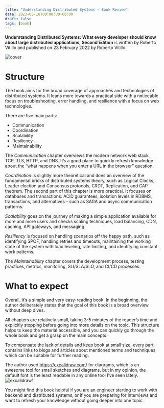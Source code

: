 ```yaml
---
title: "Understanding Distributed Systems — Book Review"
date: 2023-06-18T00:00:00+08:00  
draft: false  
tags: [book]
---
```


**Understanding Distributed Systems: What every developer should know about large distributed applications, Second Edition** is written by Roberto Vitillo and published on 23 February 2022 by Roberto Vitillo.

![cover](/images/16-book-review-understanding-distributed-systems/cover.png#center)


# Structure

The book aims for the broad coverage of approaches and technologies of distributed systems. It leans more towards a practical side with a noticeable focus on troubleshooting, error handling, and resilience with a focus on web technologies.

There are five main parts: 

- Communication
- Coordination
- Scalability
- Resiliency
- Maintainability

The *Communication* chapter overviews the modern network web stack, TCP, TLS, HTTP, and DNS. It’s a good place to quickly refresh knowledge about the “what happens when you enter a URL in the browser” question.

*Coordination* is slightly more theoretical and does an overview of the fundamental bricks of distributed systems theory, such as Logical Clocks, Leader election and Consensus protocols, CRDT, Replication, and CAP theorem. The second part of this chapter is more practical. It focuses on databases and transactions: ACID guarantees, isolation levels in RDBMS, transactions, and alternatives – such as SAGA and async communication patterns.

*Scalability* goes on the journey of making a simple application available for more and more users and checks scaling techniques, load balancing, CDN, caching, API gateways, and messaging.

*Resiliency* is focused on handling scenarios off the happy path, such as identifying SPOF, handling retries and timeouts, maintaining the working state of the system with load leveling, rate limiting, and identifying constant work patterns.

The *Maintainability* chapter covers the development process, testing practices, metrics, monitoring, SLI/SLA/SLO, and CI/CD processes.

# What to expect

Overall, it’s a simple and very easy-reading book. In the beginning, the author deliberately states that the goal of this book is a broad overview without deep dives.

All chapters are relatively small, taking 3-5 minutes of the reader’s time and explicitly stopping before going into more details on the topic. This structure helps to keep the material accessible, and you can quickly go through the whole book and get a grasp on the main concepts.

To compensate the lack of details and keep book at small size, every part contains links to blogs and articles about mentioned terms and techniques, which can be suitable for further reading.

The author used https://excalidraw.com/ for diagrams, which is an awesome tool for small sketches and diagrams, but in my opinion, the default font is the least readable in any online tool I’ve seen lately.
![excalidraw1](/images/16-book-review-understanding-distributed-systems/excalidraw1.png#center) 

You might find this book helpful if you are an engineer starting to work with backend and distributed systems, or if you are preparing for interviews and want to refresh your knowledge without going deeper into one topic.